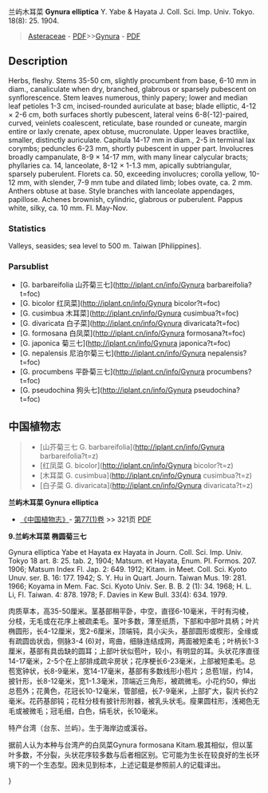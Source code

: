 兰屿木耳菜 **Gynura elliptica** Y. Yabe & Hayata J. Coll. Sci. Imp. Univ. Tokyo. 18(8): 25. 1904.

> [Asteraceae](http://iplant.cn/info/Asteraceae?t=foc) - [PDF](http://www.iplant.cn/foc/pdf/Asteraceae.pdf)>>[Gynura](http://iplant.cn/info/Gynura?t=foc) - [PDF](http://www.iplant.cn/foc/pdf/Gynura.pdf)

## Description

Herbs, fleshy. Stems 35-50 cm, slightly procumbent from base, 6-10 mm in diam., canaliculate when dry, branched, glabrous or sparsely pubescent on synflorescence. Stem leaves numerous, thinly papery; lower and median leaf petioles 1-3 cm, incised-rounded auriculate at base; blade elliptic, 4-12 × 2-6 cm, both surfaces shortly pubescent, lateral veins 6-8(-12)-paired, curved, veinlets coalescent, reticulate, base rounded or cuneate, margin entire or laxly crenate, apex obtuse, mucronulate. Upper leaves bractlike, smaller, distinctly auriculate. Capitula 14-17 mm in diam., 2-5 in terminal lax corymbs; peduncles 6-23 mm, shortly pubescent in upper part. Involucres broadly campanulate, 8-9 × 14-17 mm, with many linear calycular bracts; phyllaries ca. 14, lanceolate, 8-12 × 1-1.3 mm, apically subtriangular, sparsely puberulent. Florets ca. 50, exceeding involucres; corolla yellow, 10-12 mm, with slender, 7-9 mm tube and dilated limb; lobes ovate, ca. 2 mm. Anthers obtuse at base. Style branches with lanceolate appendages, papillose. Achenes brownish, cylindric, glabrous or puberulent. Pappus white, silky, ca. 10 mm. Fl. May-Nov.

### Statistics
Valleys, seasides; sea level to 500 m. Taiwan [Philippines].



### Parsublist

* [G.  barbareifolia  山芥菊三七](http://iplant.cn/info/Gynura barbareifolia?t=foc)
* [G.  bicolor  红凤菜](http://iplant.cn/info/Gynura bicolor?t=foc)
* [G.  cusimbua  木耳菜](http://iplant.cn/info/Gynura cusimbua?t=foc)
* [G.  divaricata  白子菜](http://iplant.cn/info/Gynura divaricata?t=foc)
* [G.  formosana  白凤菜](http://iplant.cn/info/Gynura formosana?t=foc)
* [G.  japonica  菊三七](http://iplant.cn/info/Gynura japonica?t=foc)
* [G.  nepalensis  尼泊尔菊三七](http://iplant.cn/info/Gynura nepalensis?t=foc)
* [G.  procumbens  平卧菊三七](http://iplant.cn/info/Gynura procumbens?t=foc)
* [G.  pseudochina  狗头七](http://iplant.cn/info/Gynura pseudochina?t=foc)


## 中国植物志

> * [山芥菊三七  G.  barbareifolia](http://iplant.cn/info/Gynura barbareifolia?t=z)
> * [红凤菜  G.  bicolor](http://iplant.cn/info/Gynura bicolor?t=z)
> * [木耳菜  G.  cusimbua](http://iplant.cn/info/Gynura cusimbua?t=z)
> * [白子菜  G.  divaricata](http://iplant.cn/info/Gynura divaricata?t=z)


**兰屿木耳菜 Gynura elliptica**

* [《中国植物志》](http://www.iplant.cn/frps)- [第77(1)卷](http://www.iplant.cn/frps/vol/77(1)) >> 321页 [PDF](http://www.iplant.cn/frps/pdf/77(1)/321.PDF)


**9.兰屿木耳菜 椭圆菊三七**

Gynura elliptica Yabe et Hayata ex Hayata in Journ. Coll. Sci. Imp. Univ. Tokyo 18 art. 8: 25. tab. 2, 1904; Matsum. et Hayata, Enum. Pl. Formos. 207. 1906; Matsum Index Fl. Jap. 2: 649. 1912; Kitam. in Meet. Coll. Sci. Kyoto Unuv. ser. B. 16: 177. 1942; S. Y. Hu in Quart. Journ. Taiwan Mus. 19: 281. 1966; Koyama in Mem. Fac. Sci. Kyoto Univ. Ser. B. B. 2 (1): 34. 1968; H. L. Li, Fl. Taiwan. 4: 878. 1978; F. Davies in Kew Bull. 33(4): 634. 1979.

肉质草本，高35-50厘米。茎基部稍平卧，中空，直径6-10毫米，干时有沟棱，分枝，无毛或在花序上被疏柔毛。茎叶多数，薄至纸质，下部和中部叶具柄；叶片椭圆形，长4-12厘米，宽2-6厘米，顶端钝，具小尖头，基部圆形或楔形，全缘或有疏圆齿状齿，侧脉3-4 (6)对，弯曲，细脉连结成网，两面被短柔毛；叶柄长1-3厘米，基部有具齿缺的圆耳；上部叶状似苞叶，较小，有明显的耳。头状花序直径14-17毫米，2-5个在上部排成疏伞房状；花序梗长6-23毫米，上部被短柔毛。总苞宽钟状，长8-9毫米，宽14-17毫米，基部有多数线形小苞片；总苞1层，约14，披针形，长8-12毫米，宽1-1.3毫米，顶端近三角形，被疏微毛。小花约50，伸出总苞外；花黄色，花冠长10-12毫米，管部细，长7-9毫米，上部扩大，裂片长约2毫米。花药基部钝；花柱分枝有披针形附器，被乳头状毛。瘦果圆柱形，浅褐色无毛或被微毛；冠毛细，白色，绢毛状，长10毫米。

特产台湾（台东、兰屿）。生于海岸边或溪谷。

据前人认为本种与台湾产的白凤菜Gynura formosana Kitam.极其相似，但以茎叶多数，不分裂，头状花序较多数与后者相区别。它可能为生长在较良好的生长环境下的一个生态型。因未见到标本，上述记载是参照前人的记载译出。



}